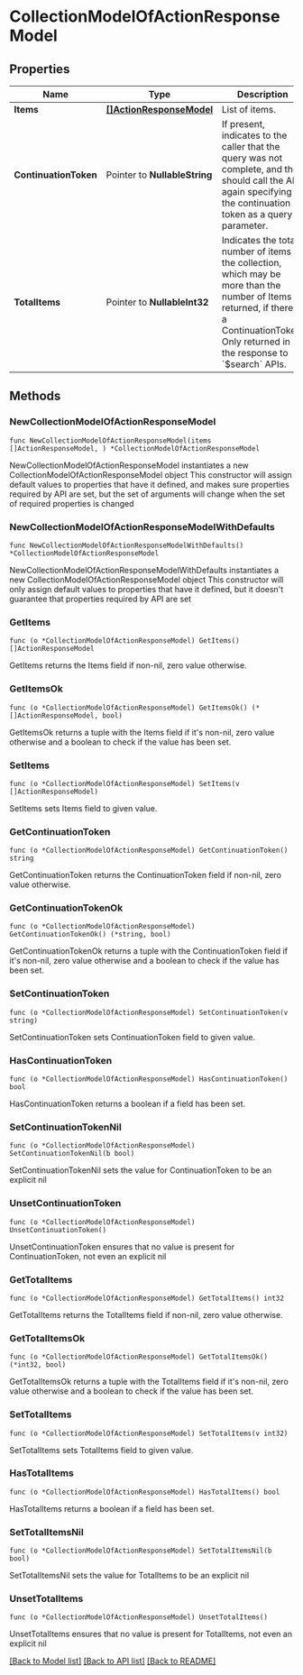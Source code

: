 # CollectionModelOfActionResponseModel

## Properties

Name | Type | Description | Notes
------------ | ------------- | ------------- | -------------
**Items** | [**[]ActionResponseModel**](ActionResponseModel.md) | List of items. | 
**ContinuationToken** | Pointer to **NullableString** | If present, indicates to the caller that the query was not complete, and they should call the API again specifying the continuation token as a query parameter. | [optional] 
**TotalItems** | Pointer to **NullableInt32** | Indicates the total number of items in the collection, which may be more than the number of Items returned, if there is a ContinuationToken.  Only returned in the response to &#x60;$search&#x60; APIs. | [optional] 

## Methods

### NewCollectionModelOfActionResponseModel

`func NewCollectionModelOfActionResponseModel(items []ActionResponseModel, ) *CollectionModelOfActionResponseModel`

NewCollectionModelOfActionResponseModel instantiates a new CollectionModelOfActionResponseModel object
This constructor will assign default values to properties that have it defined,
and makes sure properties required by API are set, but the set of arguments
will change when the set of required properties is changed

### NewCollectionModelOfActionResponseModelWithDefaults

`func NewCollectionModelOfActionResponseModelWithDefaults() *CollectionModelOfActionResponseModel`

NewCollectionModelOfActionResponseModelWithDefaults instantiates a new CollectionModelOfActionResponseModel object
This constructor will only assign default values to properties that have it defined,
but it doesn't guarantee that properties required by API are set

### GetItems

`func (o *CollectionModelOfActionResponseModel) GetItems() []ActionResponseModel`

GetItems returns the Items field if non-nil, zero value otherwise.

### GetItemsOk

`func (o *CollectionModelOfActionResponseModel) GetItemsOk() (*[]ActionResponseModel, bool)`

GetItemsOk returns a tuple with the Items field if it's non-nil, zero value otherwise
and a boolean to check if the value has been set.

### SetItems

`func (o *CollectionModelOfActionResponseModel) SetItems(v []ActionResponseModel)`

SetItems sets Items field to given value.


### GetContinuationToken

`func (o *CollectionModelOfActionResponseModel) GetContinuationToken() string`

GetContinuationToken returns the ContinuationToken field if non-nil, zero value otherwise.

### GetContinuationTokenOk

`func (o *CollectionModelOfActionResponseModel) GetContinuationTokenOk() (*string, bool)`

GetContinuationTokenOk returns a tuple with the ContinuationToken field if it's non-nil, zero value otherwise
and a boolean to check if the value has been set.

### SetContinuationToken

`func (o *CollectionModelOfActionResponseModel) SetContinuationToken(v string)`

SetContinuationToken sets ContinuationToken field to given value.

### HasContinuationToken

`func (o *CollectionModelOfActionResponseModel) HasContinuationToken() bool`

HasContinuationToken returns a boolean if a field has been set.

### SetContinuationTokenNil

`func (o *CollectionModelOfActionResponseModel) SetContinuationTokenNil(b bool)`

 SetContinuationTokenNil sets the value for ContinuationToken to be an explicit nil

### UnsetContinuationToken
`func (o *CollectionModelOfActionResponseModel) UnsetContinuationToken()`

UnsetContinuationToken ensures that no value is present for ContinuationToken, not even an explicit nil
### GetTotalItems

`func (o *CollectionModelOfActionResponseModel) GetTotalItems() int32`

GetTotalItems returns the TotalItems field if non-nil, zero value otherwise.

### GetTotalItemsOk

`func (o *CollectionModelOfActionResponseModel) GetTotalItemsOk() (*int32, bool)`

GetTotalItemsOk returns a tuple with the TotalItems field if it's non-nil, zero value otherwise
and a boolean to check if the value has been set.

### SetTotalItems

`func (o *CollectionModelOfActionResponseModel) SetTotalItems(v int32)`

SetTotalItems sets TotalItems field to given value.

### HasTotalItems

`func (o *CollectionModelOfActionResponseModel) HasTotalItems() bool`

HasTotalItems returns a boolean if a field has been set.

### SetTotalItemsNil

`func (o *CollectionModelOfActionResponseModel) SetTotalItemsNil(b bool)`

 SetTotalItemsNil sets the value for TotalItems to be an explicit nil

### UnsetTotalItems
`func (o *CollectionModelOfActionResponseModel) UnsetTotalItems()`

UnsetTotalItems ensures that no value is present for TotalItems, not even an explicit nil

[[Back to Model list]](../README.md#documentation-for-models) [[Back to API list]](../README.md#documentation-for-api-endpoints) [[Back to README]](../README.md)


